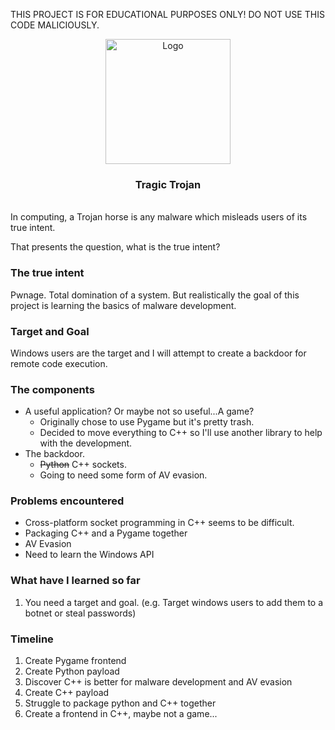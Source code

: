 THIS PROJECT IS FOR EDUCATIONAL PURPOSES ONLY! DO NOT USE THIS CODE MALICIOUSLY.
<br/>
<p align="center">
  <a href="https://github.com/github_username/repo_name">
    <img src="https://enterprise.comodo.com/images/what-is-the-trojan-horse-virus.webp" alt="Logo" width="200" height="200">
  </a>
  <h3 align="center">Tragic Trojan</h3>
</p>
<br/>
In computing, a Trojan horse is any malware which misleads users of its true intent.

That presents the question, what is the true intent?

### The true intent

Pwnage. Total domination of a system.
But realistically the goal of this project is learning the basics of malware development.

### Target and Goal

Windows users are the target and I will attempt to create a backdoor for remote code execution.

### The components

   * A useful application? Or maybe not so useful...A game?
      * Originally chose to use Pygame but it's pretty trash.
      * Decided to move everything to C++ so I'll use another library to help with the development. 
   * The backdoor.
      * ~~Python~~ C++ sockets.
      * Going to need some form of AV evasion.

### Problems encountered

   * Cross-platform socket programming in C++ seems to be difficult.
   * Packaging C++ and a Pygame together
   * AV Evasion
   * Need to learn the Windows API

### What have I learned so far
  1. You need a target and goal. (e.g. Target windows users to add them to a botnet or steal passwords)

### Timeline

  1. Create Pygame frontend
  2. Create Python payload
  3. Discover C++ is better for malware development and AV evasion
  4. Create C++ payload
  5. Struggle to package python and C++ together
  6. Create a frontend in C++, maybe not a game...
